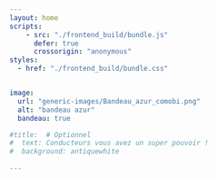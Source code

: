 ```yaml
---
layout: home
scripts:
    - src: "./frontend_build/bundle.js"
      defer: true
      crossorigin: "anonymous"
styles:
  - href: "./frontend_build/bundle.css"


image:
  url: "generic-images/Bandeau_azur_comobi.png"
  alt: "bandeau azur"
  bandeau: true

#title:  # Optionnel
#  text: Conducteurs vous avez un super pouvoir !
#  background: antiquewhite
  
---
```

